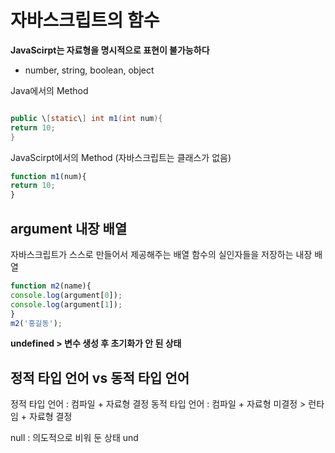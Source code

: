 # 자바스크립트의 함수
**JavaScirpt는 자료형을 명시적으로 표현이 불가능하다**
- number, string, boolean, object

Java에서의 Method
```java

public \[static\] int m1(int num){
return 10;
}
```

JavaScirpt에서의 Method (자바스크립트는 클래스가 없음)
```js
function m1(num){
return 10;
}
```


## argument 내장 배열
자바스크립트가 스스로 만들어서 제공해주는 배열 
함수의 실인자들을 저장하는 내장 배열 

```js 
function m2(name){
console.log(argument[0]);
console.log(argument[1]);
}
m2('홍길동');
```
**undefined > 변수 생성 후 초기화가 안 된 상태**

## 정적 타입 언어 vs 동적 타입 언어
정적 타입 언어 : 컴파일 + 자료형 결정 
동적 타입 언어 : 컴파일 + 자료형 미결정 > 런타임 + 자료형 결정 

null : 의도적으로 비워 둔 상태
und